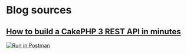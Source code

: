 # Blog sources

## [How to build a CakePHP 3 REST API in minutes](http://www.bravo-kernel.com/2015/04/how-to-build-a-cakephp-3-rest-api-in-minutes/)

[![Run in Postman](https://run.pstmn.io/button.svg)](https://app.getpostman.com/run-collection/197398a609a6d233a8c2)
